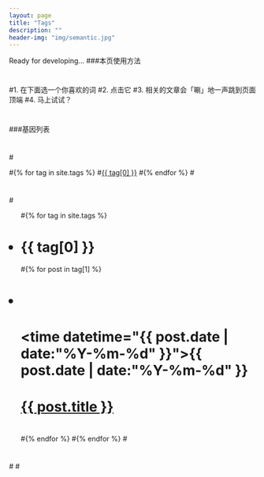```yaml
---
layout: page
title: "Tags"
description: ""  
header-img: "img/semantic.jpg"  
---
```


Ready for developing...
###本页使用方法
#
#1. 在下面选一个你喜欢的词
#2. 点击它
#3. 相关的文章会「唰」地一声跳到页面顶端
#4. 马上试试？
#
###基因列表
#
#
#<div id='tag_cloud'>
#{% for tag in site.tags %}
#<a href="#{{ tag[0] }}" title="{{ tag[0] }}" rel="{{ tag[1].size }}">{{ tag[0] }}</a>
#{% endfor %}
#</div>
#
#<ul class="listing">
#{% for tag in site.tags %}
#  <li class="listing-seperator" id="{{ tag[0] }}">{{ tag[0] }}</li>
#{% for post in tag[1] %}
#  <li class="listing-item">
#  <time datetime="{{ post.date | date:"%Y-%m-%d" }}">{{ post.date | date:"%Y-%m-%d" }}</time>
#  <a href="{{ post.url }}" title="{{ post.title }}">{{ post.title }}</a>
#  </li>
#{% endfor %}
#{% endfor %}
#</ul>
#
#<script src="/media/js/jquery.tagcloud.js" type="text/javascript" charset="utf-8"></script> 
#<script language="javascript">
#$.fn.tagcloud.defaults = {
#    size: {start: 1, end: 1, unit: 'em'},
#      color: {start: '#f8e0e6', end: '#ff3333'}
#};
#
#$(function () {
#    $('#tag_cloud a').tagcloud();
#});
#</script>
#